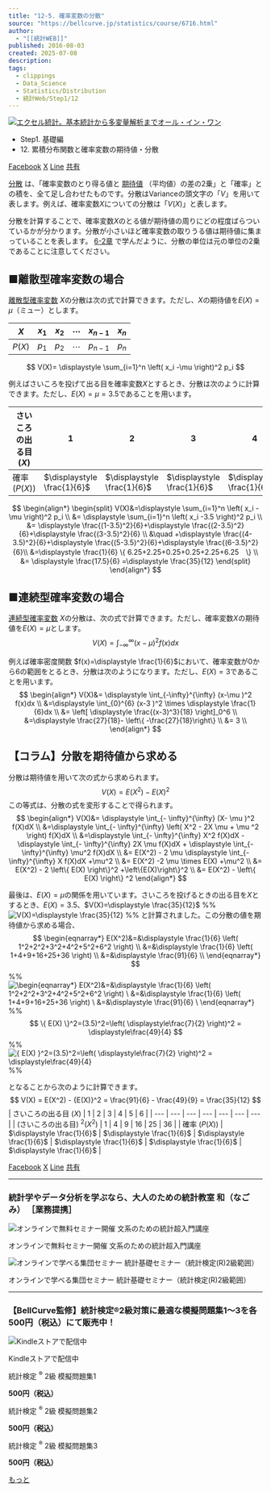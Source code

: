 ```yaml
---
title: "12-5. 確率変数の分散"
source: "https://bellcurve.jp/statistics/course/6716.html"
author:
  - "[[統計WEB]]"
published: 2016-08-03
created: 2025-07-08
description:
tags:
  - clippings
  - Data_Science
  - Statistics/Distribution
  - 統計Web/Step1/12
---
```

[![エクセル統計。基本統計から多変量解析までオール・イン・ワン](https://bellcurve.jp/statistics/wp-content/uploads/2024/09/statistics02_a_ver3.png "エクセル統計。基本統計から多変量解析までオール・イン・ワン")](https://bellcurve.jp/ex/)

- Step1. 基礎編
- 12\. 累積分布関数と確率変数の期待値・分散

[Facebook](https://bellcurve.jp/#facebook "Facebook") [X](https://bellcurve.jp/#x "X") [Line](https://bellcurve.jp/#line "Line") [共有](https://www.addtoany.com/share#url=https%3A%2F%2Fbellcurve.jp%2Fstatistics%2Fcourse%2F6716.html&title=12-5.%20%E7%A2%BA%E7%8E%87%E5%A4%89%E6%95%B0%E3%81%AE%E5%88%86%E6%95%A3)

[分散](https://bellcurve.jp/statistics/glossary/1032.html) は、「確率変数のとり得る値と [期待値](https://bellcurve.jp/statistics/glossary/891.html) （平均値）の差の2乗」と「確率」との積を、全て足し合わせたものです。分散はVarianceの頭文字の「$V$」を用いて表します。例えば、確率変数$X$についての分散は「$V(X)$」と表します。

分散を計算することで、確率変数$X$のとる値が期待値の周りにどの程度ばらついているかが分かります。分散が小さいほど確率変数の取りうる値は期待値に集まっていることを表します。 [6-2章](https://bellcurve.jp/statistics/course/5924.html) で学んだように、分散の単位は元の単位の2乗であることに注意してください。

## ■離散型確率変数の場合

[離散型確率変数](https://bellcurve.jp/statistics/course/6598.html) $X$の分散は次の式で計算できます。ただし、$X$の期待値を$E(X) = \mu$（ミュー）とします。

| $X$ | $x_1$ | $x_2$ | $\cdots$ | $x_{n-1}$ | $x_n$ |
| --- | --- | --- | --- | --- | --- |
| $P(X)$ | $p_1$ |$p_2$  | $\cdots$ | $p_{n-1}$ | $p_n$ |
$$
V(X)= \displaystyle \sum_{i=1}^n \left( x_i -\mu \right)^2 p_i
$$
<!-- ![ V(X)= \displaystyle \sum_{i=1}^n \left( x_i -\mu \right)^2 p_i ](https://bellcurve.jp/statistics/wp-content/ql-cache/quicklatex.com-4c3bfda2cb7afb16b3b75cd047ae0ad4_l3.svg "Rendered by QuickLaTeX.com") -->

例えばさいころを投げて出る目を確率変数$X$とするとき、分散は次のように計算できます。ただし、$E(X) = \mu = 3.5$であることを用います。

| さいころの出る目 ($X$) | 1 | 2 | 3 | 4 | 5 | 6 |
| --- | --- | --- | --- | --- | --- | --- |
| 確率 ($P(X)$) | $\displaystyle \frac{1}{6}$ | $\displaystyle \frac{1}{6}$ | $\displaystyle \frac{1}{6}$ | $\displaystyle \frac{1}{6}$ | $\displaystyle \frac{1}{6}$ | $\displaystyle \frac{1}{6}$ |
$$
\begin{align*} 
\begin{split} V(X)&=\displaystyle \sum_{i=1}^n \left( x_i -\mu \right)^2 p_i \\ &= \displaystyle \sum_{i=1}^n \left( x_i -3.5 \right)^2 p_i \\ &= \displaystyle \frac{(1-3.5)^2}{6}+\displaystyle \frac{(2-3.5)^2}{6}+\displaystyle \frac{(3-3.5)^2}{6} \\ &\quad +\displaystyle \frac{(4-3.5)^2}{6}+\displaystyle \frac{(5-3.5)^2}{6}+\displaystyle \frac{(6-3.5)^2}{6}\\ &=\displaystyle \frac{1}{6} \{ 6.25+2.25+0.25+0.25+2.25+6.25　\} \\ &= \displaystyle \frac{17.5}{6} =\displaystyle \frac{35}{12} \end{split} 
\end{align*}
$$
<!-- ![ \begin{eqnarray*} \begin{split} V(X)&=\displaystyle \sum_{i=1}^n \left( x_i -\mu \right)^2 p_i \\ &= \displaystyle \sum_{i=1}^n \left( x_i -3.5 \right)^2 p_i \\ &= \displaystyle \frac{(1-3.5)^2}{6}+\displaystyle \frac{(2-3.5)^2}{6}+\displaystyle \frac{(3-3.5)^2}{6} \\ &\quad +\displaystyle \frac{(4-3.5)^2}{6}+\displaystyle \frac{(5-3.5)^2}{6}+\displaystyle \frac{(6-3.5)^2}{6}\\ &=\displaystyle \frac{1}{6} \{ 6.25+2.25+0.25+0.25+2.25+6.25　\} \\ &= \displaystyle \frac{17.5}{6} =\displaystyle \frac{35}{12} \end{split} \end{eqnarray*} ](https://bellcurve.jp/statistics/wp-content/ql-cache/quicklatex.com-36e476639de7315a0d96013074eec5b1_l3.svg "Rendered by QuickLaTeX.com") -->

## ■連続型確率変数の場合

[連続型確率変数](https://bellcurve.jp/statistics/course/6600.html) $X$の分散は、次の式で計算できます。ただし、確率変数$X$の期待値を$E(X)=\mu$とします。
$$
V(X)= \displaystyle \int_{-\infty}^{\infty} (x-\mu )^2 f(x)dx
$$
<!-- ![ V(X)= \displaystyle \int_{-\infty}^{\infty} (x-\mu )^2 f(x)dx ](https://bellcurve.jp/statistics/wp-content/ql-cache/quicklatex.com-573259950fb29ae645192b4537c6ca11_l3.svg "Rendered by QuickLaTeX.com") -->

例えば確率密度関数 $f(x)=\displaystyle \frac{1}{6}$<!-- ![f(x)=\displaystyle \frac{1}{6}](https://bellcurve.jp/statistics/wp-content/ql-cache/quicklatex.com-dfadc963f239fde367a77290c35cbbde_l3.svg "Rendered by QuickLaTeX.com")  -->において、確率変数が0から6の範囲をとるとき、分散は次のようになります。ただし、$E(X) = 3$であることを用います。
$$
\begin{align*} 
V(X)&= \displaystyle \int_{-\infty}^{\infty} (x-\mu )^2 f(x)dx \\ 
&=\displaystyle \int_{0}^{6} (x-3 )^2 \times \displaystyle \frac{1}{6}dx \\ 
&= \left[ \displaystyle \frac{(x-3)^3}{18} \right]_0^6 \\ 
&=\displaystyle \frac{27}{18}- \left\{ -\frac{27}{18}\right\} \\ 
&= 3 \\ 
\end{align*}
$$
<!-- ![ \begin{eqnarray*} V(X)&=& \displaystyle \int_{-\infty}^{\infty} (x-\mu )^2 f(x)dx \\ &=&\displaystyle \int_{0}^{6} (x-3 )^2 \times \displaystyle \frac{1}{6}dx \\ &=& \left[ \displaystyle \frac{(x-3)^3}{18} \right]_0^6 \\ &=&\displaystyle \frac{27}{18}- \left\{ -\frac{27}{18}\right\} \\ &=& 3 \\ \end{eqnarray*} ](https://bellcurve.jp/statistics/wp-content/ql-cache/quicklatex.com-7b17e9b8a1364555161467fe4f0a32b8_l3.svg "Rendered by QuickLaTeX.com") -->

## 【コラム】分散を期待値から求める

分散は期待値を用いて次の式から求められます。
$$
V(X) = E(X^2) - {E(X)^2}
$$
この等式は、分散の式を変形することで得られます。
$$
\begin{align*} 
 V(X)&= \displaystyle \int_{- \infty}^{\infty} (X- \mu )^2 f(X)dX \\ 
 &=\displaystyle \int_{- \infty}^{\infty} \left( X^2 - 2X \mu + \mu ^2 \right) f(X)dX \\ 
 &=\displaystyle \int_{- \infty}^{\infty} X^2 f(X)dX - \displaystyle \int_{- \infty}^{\infty} 2X \mu f(X)dX + \displaystyle \int_{- \infty}^{\infty} \mu^2 f(X)dX \\
 &= E(X^2) - 2 \mu \displaystyle \int_{- \infty}^{\infty} X f(X)dX +\mu^2 \\ 
 &= E(X^2) -2 \mu \times E(X) +\mu^2 \\ 
 &= E(X^2) - 2 \left\{ E(X) \right\}^2 +\left\{E(X)\right\}^2 \\
 &= E(X^2) - \left\{ E(X) \right\} ^2  
\end{align*}
$$
<!-- ![ \begin{eqnarray*} V(X)&=& \displaystyle \int_{- \infty}^{\infty} (X- \mu )^2 f(X)dX \\ &=&\displaystyle \int_{- \infty}^{\infty} \left( X^2 - 2X \mu + \mu ^2 \right) f(X)dX \\ &=&\displaystyle \int_{- \infty}^{\infty} X^2 f(X)dX - \displaystyle \int_{- \infty}^{\infty} 2X \mu f(X)dX + \displaystyle \int_{- \infty}^{\infty} \mu^2 f(X)dX \\ &=& E(X^2) - 2 \mu \displaystyle \int_{- \infty}^{\infty} X f(X)dX +\mu^2 \\ &=& E(X^2) -2 \mu \times E(X) +\mu^2 \\ &=& E(X^2) - 2 \left\{ E(X) \right\}^2 +\left\{E(X)\right\}^2 \\ &=& E(X^2) - \left\{ E(X) \right\} ^2  \end{eqnarray*} ](https://bellcurve.jp/statistics/wp-content/ql-cache/quicklatex.com-8601ef3cf0823b322ab48b50a3dfaa26_l3.svg "Rendered by QuickLaTeX.com") -->

最後は、$E(X) = \mu$の関係を用いています。さいころを投げるときの出る目を$X$とするとき、$E(X) = 3.5$、$V(X)=\displaystyle \frac{35}{12}$ %% ![V(X)=\displaystyle \frac{35}{12}](https://bellcurve.jp/statistics/wp-content/ql-cache/quicklatex.com-d97fd693e4f53733a5d24f13dd623e40_l3.svg "Rendered by QuickLaTeX.com") %% と計算されました。この分散の値を期待値から求める場合、
$$
\begin{eqnarray*} E(X^2)&=&\displaystyle \frac{1}{6} \left( 1^2+2^2+3^2+4^2+5^2+6^2 \right) \\ &=&\displaystyle \frac{1}{6} \left( 1+4+9+16+25+36 \right) \\ &=&\displaystyle \frac{91}{6} \\ \end{eqnarray*}
$$
%% ![ \begin{eqnarray*} E(X^2)&=&\displaystyle \frac{1}{6} \left( 1^2+2^2+3^2+4^2+5^2+6^2 \right) \\ &=&\displaystyle \frac{1}{6} \left( 1+4+9+16+25+36 \right) \\ &=&\displaystyle \frac{91}{6} \\ \end{eqnarray*} ](https://bellcurve.jp/statistics/wp-content/ql-cache/quicklatex.com-711d4e13818c4da2d609c859b444fbbb_l3.svg "Rendered by QuickLaTeX.com") %%
$$
\{ E(X) \}^2=(3.5)^2=\left( \displaystyle\frac{7}{2} \right)^2 = \displaystyle\frac{49}{4}
$$
%% ![ \{ E(X) \}^2=(3.5)^2=\left( \displaystyle\frac{7}{2} \right)^2 = \displaystyle\frac{49}{4} ](https://bellcurve.jp/statistics/wp-content/ql-cache/quicklatex.com-b47d5285fb6d40a1096ba6dc6ba838e7_l3.svg "Rendered by QuickLaTeX.com") %%

となることから次のように計算できます。
$$
V(X) = E(X^2) - {E(X)}^2 = \frac{91}{6} - \frac{49}{9} = \frac{35}{12}
$$
| さいころの出る目 ($X$) | 1 | 2 | 3 | 4 | 5 | 6 |
| --- | --- | --- | --- | --- | --- | --- |
| (さいころの出る目) $^2$($X^2$) | 1 | 4 | 9 | 16 | 25 | 36 |
| 確率 ($P(X)$) | $\displaystyle \frac{1}{6}$ | $\displaystyle \frac{1}{6}$ | $\displaystyle \frac{1}{6}$ | $\displaystyle \frac{1}{6}$ | $\displaystyle \frac{1}{6}$ | $\displaystyle \frac{1}{6}$ |

[Facebook](https://bellcurve.jp/#facebook "Facebook") [X](https://bellcurve.jp/#x "X") [Line](https://bellcurve.jp/#line "Line") [共有](https://www.addtoany.com/share#url=https%3A%2F%2Fbellcurve.jp%2Fstatistics%2Fcourse%2F6716.html&title=12-5.%20%E7%A2%BA%E7%8E%87%E5%A4%89%E6%95%B0%E3%81%AE%E5%88%86%E6%95%A3)

---

### 統計学やデータ分析を学ぶなら、大人のための統計教室 和（なごみ） ［業務提携］

![オンラインで無料セミナー開催 文系のための統計超入門講座](https://bellcurve.jp/statistics/wp-content/uploads/2025/05/toukeicyounyumon.png)

オンラインで無料セミナー開催 文系のための統計超入門講座

![オンラインで学べる集団セミナー 統計基礎セミナー（統計検定(R)2級範囲）](https://bellcurve.jp/statistics/wp-content/uploads/2025/05/toukeikiso.png)

オンラインで学べる集団セミナー 統計基礎セミナー（統計検定(R)2級範囲）

---

### 【BellCurve監修】統計検定®2級対策に最適な模擬問題集1～3を各500円（税込）にて販売中！

![Kindleストアで配信中](https://bellcurve.jp/statistics/wp-content/uploads/2018/07/bnr_kindle.png)

Kindleストアで配信中

統計検定 <sup>®</sup> 2級 模擬問題集1

**500円（税込）**  

統計検定 <sup>®</sup> 2級 模擬問題集2

**500円（税込）**  

統計検定 <sup>®</sup> 2級 模擬問題集3

**500円（税込）**  

[もっと](https://bellcurve.jp/statistics/course/#addtoany "すべてを表示")